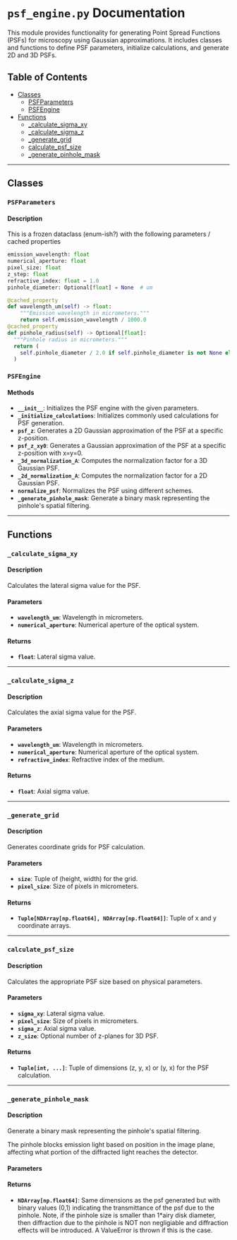 # `psf_engine.py` Documentation

This module provides functionality for generating Point Spread Functions (PSFs) for microscopy using Gaussian approximations. It includes classes and functions to define PSF parameters, initialize calculations, and generate 2D and 3D PSFs.

## Table of Contents

- [Classes](#classes)
  - [PSFParameters](#psfparameters)
  - [PSFEngine](#psfengine)
- [Functions](#functions)
  - [_calculate_sigma_xy](#_calculate_sigma_xy)
  - [_calculate_sigma_z](#_calculate_sigma_z)
  - [_generate_grid](#_generate_grid)
  - [calculate_psf_size](#calculate_psf_size)
  - [_generate_pinhole_mask](#_generate_pinhole_mask)

---

## Classes

### `PSFParameters`
#### Description
This is a frozen dataclass (enum-ish?) with the following parameters / cached properties
```python
emission_wavelength: float
numerical_aperture: float
pixel_size: float
z_step: float
refractive_index: float = 1.0
pinhole_diameter: Optional[float] = None  # um

@cached_property
def wavelength_um(self) -> float:
    """Emission wavelength in micrometers."""
    return self.emission_wavelength / 1000.0
@cached_property
def pinhole_radius(self) -> Optional[float]:
  """Pinhole radius in micrometers."""
  return (
    self.pinhole_diameter / 2.0 if self.pinhole_diameter is not None else None
  )
```
### `PSFEngine`
#### Methods

- **`__init__`**: Initializes the PSF engine with the given parameters.
- **`_initialize_calculations`**: Initializes commonly used calculations for PSF generation.
- **`psf_z`**: Generates a 2D Gaussian approximation of the PSF at a specific z-position.
- **`psf_z_xy0`**: Generates a Gaussian approximation of the PSF at a specific z-position with x=y=0.
- **`_3d_normalization_A`**: Computes the normalization factor for a 3D Gaussian PSF.
- **`_2d_normalization_A`**: Computes the normalization factor for a 2D Gaussian PSF.
- **`normalize_psf`**: Normalizes the PSF using different schemes.
- **`_generate_pinhole_mask`**: Generate a binary mask representing the pinhole's spatial filtering.

---

## Functions

### `_calculate_sigma_xy`



#### Description

Calculates the lateral sigma value for the PSF.

#### Parameters

- **`wavelength_um`**: Wavelength in micrometers.
- **`numerical_aperture`**: Numerical aperture of the optical system.

#### Returns

- **`float`**: Lateral sigma value.

---

### `_calculate_sigma_z`

#### Description

Calculates the axial sigma value for the PSF.

#### Parameters

- **`wavelength_um`**: Wavelength in micrometers.
- **`numerical_aperture`**: Numerical aperture of the optical system.
- **`refractive_index`**: Refractive index of the medium.

#### Returns

- **`float`**: Axial sigma value.

---

### `_generate_grid`


#### Description

Generates coordinate grids for PSF calculation.

#### Parameters

- **`size`**: Tuple of (height, width) for the grid.
- **`pixel_size`**: Size of pixels in micrometers.

#### Returns

- **`Tuple[NDArray[np.float64], NDArray[np.float64]]`**: Tuple of x and y coordinate arrays.

---

### `calculate_psf_size`


#### Description

Calculates the appropriate PSF size based on physical parameters.

#### Parameters

- **`sigma_xy`**: Lateral sigma value.
- **`pixel_size`**: Size of pixels in micrometers.
- **`sigma_z`**: Axial sigma value.
- **`z_size`**: Optional number of z-planes for 3D PSF.

#### Returns

- **`Tuple[int, ...]`**: Tuple of dimensions (z, y, x) or (y, x) for the PSF calculation.

---

### `_generate_pinhole_mask`


#### Description

Generate a binary mask representing the pinhole's spatial filtering.

The pinhole blocks emission light based on position in the image plane,
affecting what portion of the diffracted light reaches the detector.

#### Parameters
#### Returns

- **`NDArray[np.float64]`**: Same dimensions as the psf generated but with binary values (0,1) indicating the transmittance of the psf due to the pinhole. Note, if the pinhole size is smaller than 1*airy disk diameter, then diffraction due to the pinhole is NOT non negligiable and diffraction effects will be introduced. A ValueError is thrown if this is the case.   